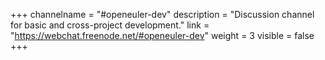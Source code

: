 +++
channelname = "#openeuler-dev"
description = "Discussion channel for basic and cross-project development."
link = "https://webchat.freenode.net/#openeuler-dev"
weight =  3
visible = false
+++
